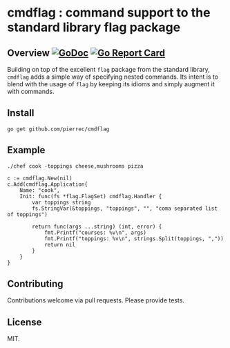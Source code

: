 # cmdflag : command support to the standard library flag package

## Overview [![GoDoc](https://godoc.org/github.com/pierrec/cmdflag?status.svg)](https://godoc.org/github.com/pierrec/cmdflag) [![Go Report Card](https://goreportcard.com/badge/github.com/pierrec/cmdflag)](https://goreportcard.com/report/github.com/pierrec/cmdflag)

Building on top of the excellent `flag`  package from the standard library, `cmdflag` adds a simple way of specifying nested commands. Its intent is to blend with the usage of `flag` by keeping its idioms and simply augment it with commands.

## Install

```
go get github.com/pierrec/cmdflag
```

## Example

```
./chef cook -toppings cheese,mushrooms pizza

c := cmdflag.New(nil)
c.Add(cmdflag.Application{
    Name: "cook",
    Init: func(fs *flag.FlagSet) cmdflag.Handler {
        var toppings string
        fs.StringVar(&toppings, "toppings", "", "coma separated list of toppings")
        
        return func(args ...string) (int, error) {
            fmt.Printf("courses: %v\n", args)
            fmt.Printf("toppings: %v\n", strings.Split(toppings, ","))
            return nil
        }
    }
}
```

## Contributing

Contributions welcome via pull requests. Please provide tests.

## License

MIT.

